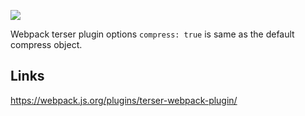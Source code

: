 [![](https://img.shields.io/endpoint?url=https://raw.githubusercontent.com/cncolder/demo/main/shields/codesandbox.json)](https://githubbox.com/cncolder/demo/tree/main/webpack-terser-compass-true)

Webpack terser plugin options `compress: true` is same as the default compress object.

## Links

https://webpack.js.org/plugins/terser-webpack-plugin/
